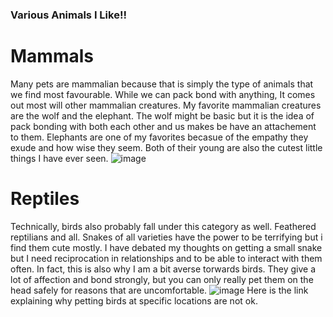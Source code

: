 ### Various Animals I Like!!
# Mammals
Many pets are mammalian because that is simply the type of animals that we find most favourable. While we can pack bond with anything, It comes out most will other mammalian creatures. My favorite mammalian creatures are the wolf and the elephant. The wolf might be basic but it is the idea of pack bonding with both each other and us makes be have an attachement to them. Elephants are one of my favorites becasue of the empathy they exude and how wise they seem. Both of their young are also the cutest little things I have ever seen.
![image](https://user-images.githubusercontent.com/72111389/95710605-dc039180-0c15-11eb-8ea3-57cbd1fb2b5d.png)

# Reptiles
Technically, birds also probably fall under this category as well. Feathered reptilians and all. Snakes of all varieties have the power to be terrifying but i find them cute mostly. I have debated my thoughts on getting a small snake but I need reciprocation in relationships and to be able to interact with them often. In fact, this is also why I am a bit averse torwards birds. They give a lot of affection and bond strongly, but you can only really pet them on the head safely for reasons that are uncomfortable.
![image](https://user-images.githubusercontent.com/72111389/95711950-a7450980-0c18-11eb-8e63-fcfcc26640a8.png)
Here is the link explaining why petting birds at specific locations are not ok.

